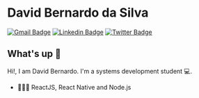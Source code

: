 # David Bernardo da Silva
[![Gmail Badge](https://img.shields.io/badge/-sdavi2840@gmail.com-0FA359?style=flat-square&logo=Gmail&logoColor=white&link=mailto:sdavi2840@gmail.com)](mailto:sdavi2840@gmail.com)
[![Linkedin Badge](https://img.shields.io/badge/-DavidBernardo-0FA359?style=flat-square&logo=Linkedin&logoColor=white&link=https://www.linkedin.com/in/david-bernardo-silva-551936ba/)](https://www.linkedin.com/in/david-bernardo-silva-551936ba/) 
[![Twitter Badge](https://img.shields.io/badge/-@davi28-0FA359?style=flat-square&labelColor=0FA359&logo=twitter&logoColor=white&link=https://twitter.com/sdavi28)](https://twitter.com/sdavi28) 

## What's up 👋
Hi!, I am David Bernardo.
I'm a systems development student 💻.

- 👨🏻‍💻 ReactJS, React Native and Node.js
